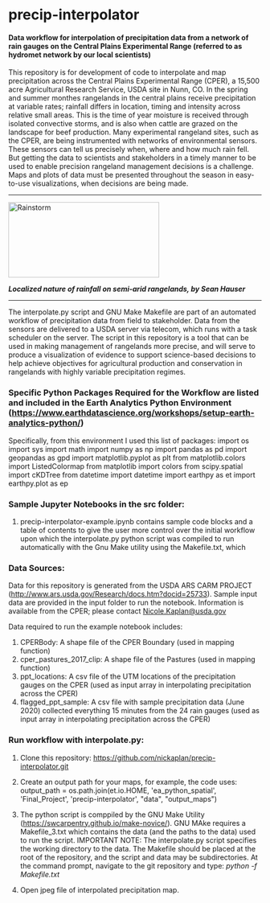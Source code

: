 # precip-interpolator

#### Data workflow for interpolation of precipitation data from a network of rain gauges on the Central Plains Experimental Range (referred to as hydromet network by our local scientists)

This repository is for development of code to interpolate and map precipitation across the Central Plains Experimental Range (CPER), a 15,500 acre Agricultural Research Service, USDA site in Nunn, CO. In the spring and summer monthes rangelands in the central plains receive precipitation at variable rates; rainfall differs in location, timing and intensity across relative small areas.  This is the time of year moisture is received through isolated convective storms, and is also when cattle are grazed on the landscape for beef production.  Many experimental rangeland sites, such as the CPER, are being instrumented with networks of environmental sensors.   These sensors can tell us precisely when, where and how much rain fell.  But getting the data to scientists and stakeholders in a timely manner to be used to enable precision rangeland management decisions is a challenge.  Maps and plots of data must be presented throughout the season in easy-to-use visualizations, when decisions are being made.

***
<img src="https://mountainscholar.org/bitstream/handle/10217/84527/NRELSGSL_Storm_CSH.jpg?sequence=1&isAllowed=y" alt="Rainstorm" title="Rainstorm" width="300" height="150" /> 

***Localized nature of rainfall on semi-arid rangelands, by Sean Hauser***
***
The interpolate.py script and GNU Make Makefile are part of an automated workflow of precipitation data from field to stakeholder.  Data from the sensors are delivered to a USDA server via telecom, which runs with a task scheduler on the server.  The script in this repository is a tool that can be used in making management of rangelands more precise, and will serve to produce a visualization of evidence to support science-based decisions to help achieve objectives for agricultural production and conservation in rangelands with highly variable precipitation regimes.  

### Specific Python Packages Required for the Workflow are listed and included in the Earth Analytics Python Environment (https://www.earthdatascience.org/workshops/setup-earth-analytics-python/)

Specifically, from this environment I used this list of packages:
import os
import sys
import math
import numpy as np
import pandas as pd
import geopandas as gpd
import matplotlib.pyplot as plt
from matplotlib.colors import ListedColormap
from matplotlib import colors
from scipy.spatial import cKDTree
from datetime import datetime
import earthpy as et
import earthpy.plot as ep
 
 
 ### Sample Jupyter Notebooks in the src folder:
 
 1. precip-interpolator-example.ipynb contains sample code blocks and a table of contents to give the user more control over the initial workflow upon which the interpolate.py python script was compiled to run automatically with the Gnu Make utility using the Makefile.txt, which 
 
 
 ### Data Sources:

Data for this repository is generated from the USDA ARS CARM PROJECT (http://www.ars.usda.gov/Research/docs.htm?docid=25733). Sample input data are provided in the input folder to run the notebook.  Information is available from the CPER; please contact <a href="mailto:Nicole.Kaplan@usda.gov">Nicole.Kaplan@usda.gov</a>

Data required to run the example notebook includes:

1. CPERBody: A shape file of the CPER Boundary (used in mapping function)
2. cper_pastures_2017_clip: A shape file of the Pastures (used in mapping function)
3. ppt_locations: A csv file of the UTM locations of the precipitation gauges on the CPER (used as input array in interpolating precipitation across the CPER)
4. flagged_ppt_sample: A csv file with sample precipitation data (June 2020) collected everything 15 minutes from the 24 rain gauges (used as input array in interpolating precipitation across the CPER)


 
 ### Run workflow with interpolate.py:
 
1. Clone this repository: https://github.com/nickaplan/precip-interpolator.git

2. Create an output path for your maps, for example, the code uses: output_path = os.path.join(et.io.HOME, 'ea_python_spatial', 'Final_Project', 'precip-interpolator', "data", "output_maps")

3. The python script is comppiled by the GNU Make Utility (https://swcarpentry.github.io/make-novice/).  GNU MAke requires a Makefile_3.txt which contains the data (and the paths to the data) used to run the script.  IMPORTANT NOTE: The interpolate.py script specifies the working directory to the data.  The Makefile should be placed at the root of the repository, and the script and data may be subdirectories. At the command prompt, navigate to the git repository and type: *python -f Makefile.txt*

4. Open jpeg file of interpolated precipitation map.
